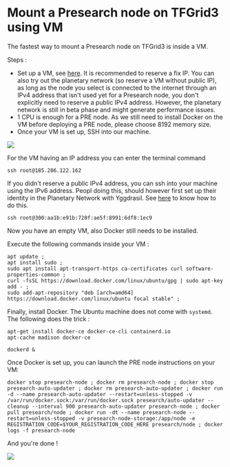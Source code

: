 # Mount a Presearch node on TFGrid3 using VM

The fastest way to mount a Presearch node on TFGrid3 is inside a VM. 

Steps : 
- Set up a VM, see [here](weblets/weblets_vm). It is recommended to reserve a fix IP. You can also try out the planetary network (so reserve a VM without public IP), as long as the node you select is connected to the internet through an IPv4 address that isn't used yet for a Presearch node, you don't explicitly need to reserve a public IPv4 address. However, the planetary network is still in beta phase and might generate performance issues. 
- 1 CPU is enough for a PRE node. As we still need to install Docker on the VM before deploying a PRE node, please choose 8192 memory size. 
- Once your VM is set up, SSH into our machine. 

![](weblets/img/weblet_vm_overview.png)

For the VM having an IP address you can enter the terminal command 
```
ssh root@185.206.122.162
```

If you didn't reserve a public IPv4 address, you can ssh into your machine using the IPv6 address. Peopl doing this, should however first set up their identity in the Planetary Network with Yggdrasil. See [here](yggdrasil_client) to know how to do this. 

```
ssh root@300:aa1b:e91b:720f:ae5f:8991:6df8:1ec9
```

Now you have an empty VM, also Docker still needs to be installed. 

Execute the following commands inside your VM : 

```
apt update ; 
apt install sudo ;
sudo apt install apt-transport-https ca-certificates curl software-properties-common ;
curl -fsSL https://download.docker.com/linux/ubuntu/gpg | sudo apt-key add - ;
sudo add-apt-repository "deb [arch=amd64] https://download.docker.com/linux/ubuntu focal stable" ; 
``` 
Finally, install Docker. The Ubuntu machine does not come with `systemd`. The following does the trick : 

```
apt-get install docker-ce docker-ce-cli containerd.io
apt-cache madison docker-ce

dockerd &
``` 

Once Docker is set up, you can launch the PRE node instructions on your VM: 

```
docker stop presearch-node ; docker rm presearch-node ; docker stop presearch-auto-updater ; docker rm presearch-auto-updater ; docker run -d --name presearch-auto-updater --restart=unless-stopped -v /var/run/docker.sock:/var/run/docker.sock presearch/auto-updater --cleanup --interval 900 presearch-auto-updater presearch-node ; docker pull presearch/node ; docker run -dt --name presearch-node --restart=unless-stopped -v presearch-node-storage:/app/node -e REGISTRATION_CODE=$YOUR_REGISTRATION_CODE_HERE presearch/node ; docker logs -f presearch-node
```

And you're done ! 

![](weblets/img/weblet_vm_presearch_result.jpg)